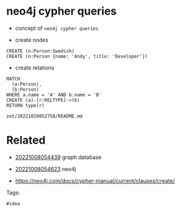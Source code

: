 # neo4j cypher queries

- concept of `neo4j cypher queries`

- create nodes
```
CREATE (n:Person:Swedish)
CREATE (n:Person {name: 'Andy', title: 'Developer'})
```

- create relations
```
MATCH
  (a:Person),
  (b:Person)
WHERE a.name = 'A' AND b.name = 'B'
CREATE (a)-[r:RELTYPE]->(b)
RETURN type(r)
```

` zet/20221020052758/README.md `

# Related

- [20221008054439](/zet/20221008054439/README.md) graph database

- [20221008054623](/zet/20221008054623/README.md) neo4j
- https://neo4j.com/docs/cypher-manual/current/clauses/create/

Tags:

    #idea
